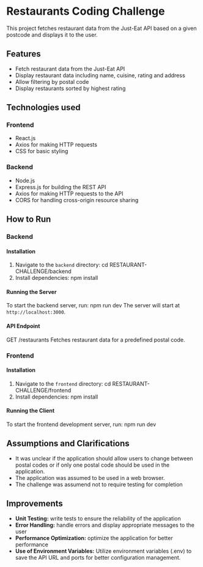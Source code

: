 # Restaurants Coding Challenge

This project fetches restaurant data from the Just-Eat API based on a given postcode and displays it to the user.

## Features
- Fetch restaurant data from the Just-Eat API
- Display restaurant data including name, cuisine, rating and address
- Allow filtering by postal code
- Display restaurants sorted by highest rating
  
## Technologies used

### Frontend
- React.js
- Axios for making HTTP requests
- CSS for basic styling

### Backend
- Node.js
- Express.js for building the REST API
- Axios for making HTTP requests to the API
- CORS for handling cross-origin resource sharing

## How to Run

### Backend
#### Installation
1. Navigate to the `backend` directory: 
   cd RESTAURANT-CHALLENGE/backend
2. Install dependencies:
   npm install

#### Running the Server
To start the backend server, run: npm run dev
The server will start at `http://localhost:3000`.

#### API Endpoint
GET /restaurants
Fetches restaurant data for a predefined postal code.

### Frontend
#### Installation
1. Navigate to the `frontend` directory:
   cd RESTAURANT-CHALLENGE/frontend
2. Install dependencies:
   npm install

#### Running the Client
To start the frontend development server, run: npm run dev


## Assumptions and Clarifications
- It was unclear if the application should allow users to change between postal codes or if only one postal code should be used in the application.
- The application was assumed to be used in a web browser.
- The challenge was assumend not to require testing for completion


## Improvements
- **Unit Testing:** write tests to ensure the reliability of the application
- **Error Handling:** handle errors and display appropriate messages to the user
- **Performance Optimization:** optimize the application for better performance
- **Use of Environment Variables:** Utilize environment variables (.env) to save the API URL and ports for better configuration management.

